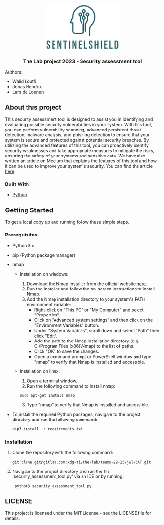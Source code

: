 <br />
<div align="center">
<img src="images/logo.png" alt="" height="150">
<h3 align="center">The Lab project 2023 - Security assessment tool</h3>
</div>

<p>Authors:</p>
<ul>
    <li>Walid Loutfi</li>
    <li>Jonas Hendrix</li>
    <li>Lars de Loenen</li>
</ul>

<!-- ABOUT THE PROJECT -->

## About this project
This security assessment tool is designed to assist you in identifying and evaluating possible security vulnerabilities in your system. With this tool, you can perform vulnerability scanning, advanced persistent threat detection, malware analysis, and phishing detection to ensure that your system is secure and protected against potential security breaches. By utilizing the advanced features of this tool, you can proactively identify security weaknesses and take appropriate measures to mitigate the risks, ensuring the safety of your systems and sensitive data. We have also written an article on Medium that explains the features of this tool and how it can be used to improve your system's security. You can find the article [here](https://medium.com/@walid.loutfi/stop-cyber-threats-in-their-tracks-with-our-ai-powered-security-assessment-tool-74bb059fc66a).


### Built With
* [Python](https://docs.python.org/3/)

<!-- GETTING STARTED -->
## Getting Started

To get a local copy up and running follow these simple steps.

### Prerequisites
* Python 3.x

* pip (Python package manager)

* nmap
    * Installation on windows:
        1. Download the Nmap installer from the official website [here](https://nmap.org/download.html#windows).
        2. Run the installer and follow the on-screen instructions to install Nmap.
        3. Add the Nmap installation directory to your system's PATH environment variable:
            * Right-click on "This PC" or "My Computer" and select "Properties".
            * Click on "Advanced system settings" and then click on the "Environment Variables" button.
            * Under "System Variables", scroll down and select "Path" then click "Edit".
            * Add the path to the Nmap installation directory (e.g. C:\Program Files (x86)\Nmap) to the list of paths.
            * Click "OK" to save the changes.
            * Open a command prompt or PowerShell window and type "nmap" to verify that Nmap is installed and accessible.
        
    * Installation on linux:
        1. Open a terminal window.
        2. Run the following command to install nmap:
        ```python
        sudo apt-get install nmap
        ````
        3. Type "nmap" to verify that Nmap is installed and accessible.

* To install the required Python packages, navigate to the project directory and run the     following command:
  ```python
  pip3 install -r requirements.txt
  ```

### Installation

1. Clone the repository with the following command:
   ```console
   git clone git@gitlab.com:kdg-ti/the-lab/teams-22-23/jwl/SAT.git
   ```
   
2. Navigate to the project directory and run the file 'security_assessment_tool.py' via an IDE or by running:
   ```python
    python3 security_assessment_tool.py
   ```

<!-- LICENSE -->
## LICENSE
This project is licensed under the MIT License - see the LICENSE file for details.